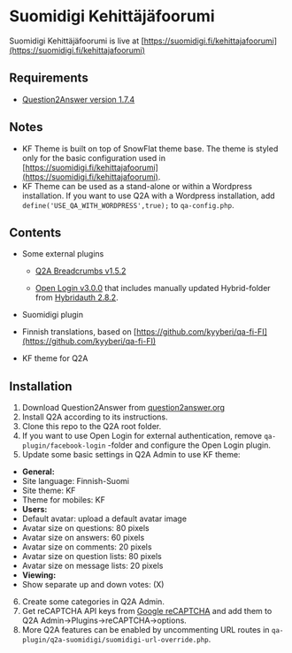 
# Suomidigi Kehittäjäfoorumi

Suomidigi Kehittäjäfoorumi is live at [https://suomidigi.fi/kehittajafoorumi](https://suomidigi.fi/kehittajafoorumi)

## Requirements

* [Question2Answer version 1.7.4](http://question2answer.org)

## Notes

* KF Theme is built on top of SnowFlat theme base. The theme is styled only for the basic configuration used in [https://suomidigi.fi/kehittajafoorumi](https://suomidigi.fi/kehittajafoorumi). 
* KF Theme can be used as a stand-alone or within a Wordpress installation. If you want to use Q2A with a Wordpress installation, add `define('USE_QA_WITH_WORDPRESS',true);` to `qa-config.php`.
 
## Contents 

* Some external plugins
  * [Q2A Breadcrumbs v1.5.2](https://github.com/amiyasahu/q2a-breadcrumbs)

  * [Open Login v3.0.0](https://github.com/alixandru/q2a-open-login) that includes manually updated Hybrid-folder from [Hybridauth 2.8.2](https://github.com/hybridauth/hybridauth).

* Suomidigi plugin
* Finnish translations, based on [https://github.com/kyyberi/qa-fi-FI](https://github.com/kyyberi/qa-fi-FI)
* KF theme for Q2A

## Installation

1. Download Question2Answer from [question2answer.org](http://www.question2answer.org)
2. Install Q2A according to its instructions.
3. Clone this repo to the Q2A root folder.
4. If you want to use Open Login for external authentication, remove `qa-plugin/facebook-login` -folder and configure the Open Login plugin. 
5. Update some basic settings in Q2A Admin to use KF theme:

  * **General:**
  * Site language: Finnish-Suomi
  * Site theme: KF
  * Theme for mobiles: KF
  * **Users:**
  * Default avatar: upload a default avatar image
  * Avatar size on questions: 80 pixels
  * Avatar size on answers: 60 pixels
  * Avatar size on comments: 20 pixels
  * Avatar size on question lists: 80 pixels
  * Avatar size on message lists: 20 pixels
  * **Viewing:**
  * Show separate up and down votes: (X)

6. Create some categories in Q2A Admin.
7. Get reCAPTCHA API keys from [Google reCAPTCHA](https://www.google.com/recaptcha/) and add them to Q2A Admin->Plugins->reCAPTCHA->options.
8. More Q2A features can be enabled by uncommenting URL routes in `qa-plugin/q2a-suomidigi/suomidigi-url-override.php`.

